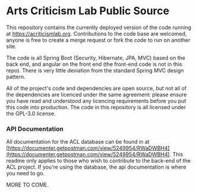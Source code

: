 # Arts Criticism Lab Public Source

This repository contains the currently deployed version of the code running at https://acriticismlab.org. Contributions to the code base are welcomed, anyone is free to create a merge request or fork the code to run on another site.

The code is all Spring Boot (Security, Hibernate, JPA, MVC) based on the back end, and angular on the front end (the front-end code is not in this repo). There is very little deviation from the standard Spring MVC design pattern. 

All of the project's code and dependencies are open source, but not all of the dependencies are licenced under the same agreement: please ensure you have read and understood any licencing requirements before you put this code into production. The code in this repository is all licensed under the GPL-3.0 license.

### API Documentation

All documentation for the ACL database can be found in at [https://documenter.getpostman.com/view/5249954/RWaDWBH4](https://documenter.getpostman.com/view/5249954/RWaDWBH4). This readme only applies to those who wish to contribute to the back-end of the ACL project. If you're using the database, the api documentation is where you need to go.

MORE TO COME.